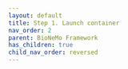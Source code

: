 ```yaml
---
layout: default
title: Step 1. Launch container
nav_order: 2
parent: BioNeMo Framework
has_children: true
child_nav_order: reversed
---
```

